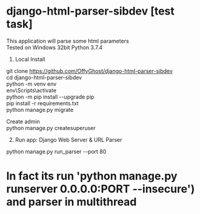 # django-html-parser-sibdev [test task]

This application will parse some html parameters<br>
Tested on Windows 32bit Python 3.7.4

1. Local Install

git clone https://github.com/OffyGhost/django-html-parser-sibdev<br>
cd django-html-parser-sibdev<br>
python -m venv env<br>
env\Scripts\activate<br>
python -m pip install --upgrade pip<br>
pip install -r requirements.txt<br>
python manage.py migrate<br>

Create admin<br>
python manage.py createsuperuser

2. Run app: Django Web Server & URL Parser

python manage.py run_parser --port 80

# In fact its run 'python manage.py runserver 0.0.0.0:PORT --insecure') and parser in multithread
